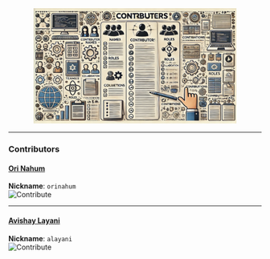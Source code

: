 <div align="center">
  <img src="assets/CONTRIBUTERS.png" alt="Contributors" style="width: 80%; max-width: 600px; height: auto; object-fit: cover;">
</div>

---

### Contributors

#### [Ori Nahum](https://github.com/orinahum)
**Nickname**: `orinahum`  
![Contribute](https://img.shields.io/badge/Contribute-50%25-blue)

---

#### [Avishay Layani](https://github.com/lavishay-technion)
**Nickname**: `alayani`  
![Contribute](https://img.shields.io/badge/Contribute-50%25-blue)
